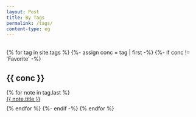 ```yaml
---
layout: Post
title: By Tags
permalink: /tags/
content-type: eg
---
```



<br>
<div>
{% for tag in site.tags %}
  {%- assign conc = tag | first -%}
  {%- if conc != 'Favorite' -%}
    <h2 id="{{ conc }}">{{ conc }}</h2>
    {% for note in tag.last %} 
      <li id="category-content" style="padding-bottom: 0.6em; list-style: none;"><a href="{{note.url}}">{{ note.title }}</a></li>
    {% endfor %}
  {%- endif -%}
{% endfor %}
</div>
<br/>
<br/>
